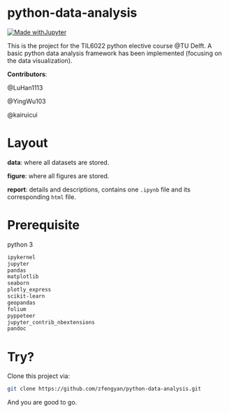 # python-data-analysis
[![Made withJupyter](https://img.shields.io/badge/Made%20with-Jupyter-orange?style=for-the-badge&logo=Jupyter)](https://jupyter.org/try)

This is the project for the TIL6022 python elective course @TU Delft. A basic python data analysis framework has been implemented (focusing on the data visualization). 

**Contributors**:

@LuHan1113

@YingWu103

@kairuicui

# Layout

**data**: where all datasets are stored.

**figure**: where all figures are stored.

**report**: details and descriptions, contains one `.ipynb` file and its corresponding `html` file.

# Prerequisite
python 3
```txt
ipykernel
jupyter
pandas
matplotlib
seaborn
plotly_express
scikit-learn
geopandas
folium
pyppeteer
jupyter_contrib_nbextensions
pandoc
```
# Try?

Clone this project via:
```bash
git clone https://github.com/zfengyan/python-data-analysis.git
```
And you are good to go.